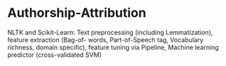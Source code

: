 # Authorship-Attribution
NLTK and Scikit-Learn: Text preprocessing (including Lemmatization), feature extraction (Bag-of- words, Part-of-Speech tag, Vocabulary richness, domain specific), feature tuning via Pipeline, Machine learning predictor (cross-validated SVM)
